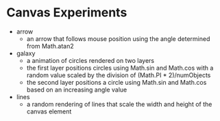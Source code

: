 # Canvas Experiments

- arrow
	- an arrow that follows mouse position using the angle determined from Math.atan2
- galaxy
	- a animation of circles rendered on two layers
	- the first layer positions circles using Math.sin and Math.cos with a random value scaled by the division of (Math.PI * 2)/numObjects
	- the second layer positions a circle using Math.sin and Math.cos based on an increasing angle value
- lines
	- a random rendering of lines that scale the width and height of the canvas element
